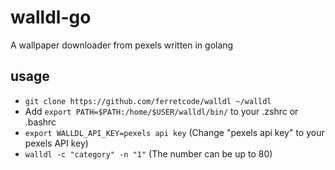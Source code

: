 # walldl-go
A wallpaper downloader from pexels written in golang

## usage
- `git clone https://github.com/ferretcode/walldl ~/walldl`
- Add `export PATH=$PATH:/home/$USER/walldl/bin/` to your .zshrc or .bashrc
- `export WALLDL_API_KEY=pexels api key` (Change "pexels api key" to your pexels API key)
- `walldl -c "category" -n "1"` (The number can be up to 80)
